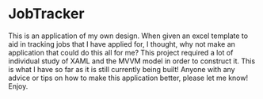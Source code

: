 # JobTracker
This is an application of my own design. When given an excel template to aid in tracking jobs that I have 
applied for, I thought, why not make an application that could do this all for me?
This project required a lot of individual study of XAML and the MVVM model in order to construct it.
This is what I have so far as it is still currently being built! Anyone with any advice or tips on how to make this application better, please let me know! Enjoy.
